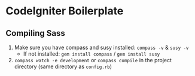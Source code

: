 # CodeIgniter Boilerplate

## Compiling Sass

1. Make sure you have compass and susy installed: ```compass -v``` & ```susy -v```
	* If not installed: ```gem install compass``` / ```gem install susy```
1. ```compass watch -e development``` or ```compass compile``` in the project directory (same directory as ```config.rb```)
